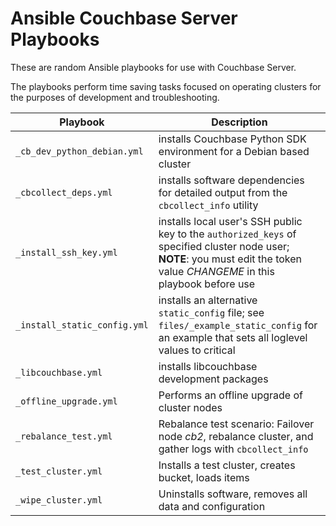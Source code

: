 # Ansible Couchbase Server Playbooks

These are random Ansible playbooks for use with Couchbase Server.

The playbooks perform time saving tasks focused on operating clusters for the
purposes of development and troubleshooting.


| Playbook | Description |
| -------- | ----------- |
| `_cb_dev_python_debian.yml` | installs Couchbase Python SDK environment for a Debian based cluster |
| `_cbcollect_deps.yml` | installs software dependencies for detailed output from the `cbcollect_info` utility |
| `_install_ssh_key.yml` | installs local user's SSH public key to the `authorized_keys` of specified cluster node user; **NOTE**: you must edit the token value *CHANGEME* in this playbook before use |
| `_install_static_config.yml` | installs an alternative `static_config` file; see `files/_example_static_config` for an example that sets all loglevel values to critical |
| `_libcouchbase.yml` | installs libcouchbase development packages |
| `_offline_upgrade.yml` | Performs an offline upgrade of cluster nodes |
| `_rebalance_test.yml` | Rebalance test scenario: Failover node *cb2*, rebalance cluster, and gather logs with `cbcollect_info` |
| `_test_cluster.yml` | Installs a test cluster, creates bucket, loads items |
| `_wipe_cluster.yml` | Uninstalls software, removes all data and configuration |
